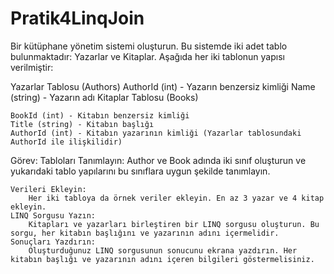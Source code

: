 # Pratik4LinqJoin

Bir kütüphane yönetim sistemi oluşturun. Bu sistemde iki adet tablo bulunmaktadır: Yazarlar ve Kitaplar. Aşağıda her iki tablonun yapısı verilmiştir:

Yazarlar Tablosu (Authors)
	AuthorId (int) - Yazarın benzersiz kimliği
	Name (string) - Yazarın adı
Kitaplar Tablosu (Books)

	BookId (int) - Kitabın benzersiz kimliği
	Title (string) - Kitabın başlığı
	AuthorId (int) - Kitabın yazarının kimliği (Yazarlar tablosundaki AuthorId ile ilişkilidir)

Görev:
	Tabloları Tanımlayın:
		Author ve Book adında iki sınıf oluşturun ve yukarıdaki tablo yapılarını bu sınıflara uygun şekilde tanımlayın.

	Verileri Ekleyin:
		Her iki tabloya da örnek veriler ekleyin. En az 3 yazar ve 4 kitap ekleyin.
	LINQ Sorgusu Yazın:
		Kitapları ve yazarları birleştiren bir LINQ sorgusu oluşturun. Bu sorgu, her kitabın başlığını ve yazarının adını içermelidir.
	Sonuçları Yazdırın:
		Oluşturduğunuz LINQ sorgusunun sonucunu ekrana yazdırın. Her kitabın başlığı ve yazarının adını içeren bilgileri göstermelisiniz.